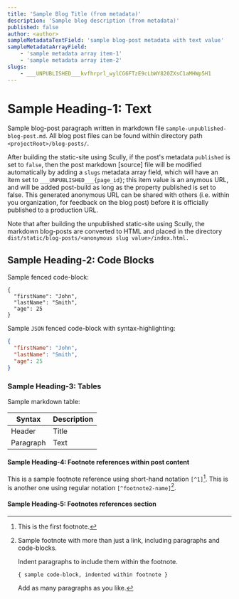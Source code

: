 ```yaml
---
title: 'Sample Blog Title (from metadata)'
description: 'Sample blog description (from metadata)'
published: false
author: <author>
sampleMetadataTextField: 'sample blog-post metadata with text value'
sampleMetadataArrayField:
    - 'sample metadata array item-1'
    - 'sample metadata array item-2'
slugs:
    - ___UNPUBLISHED___kvfhrprl_wylCG6FTzE9cLbWY820ZXsC1aMHWp5H1
---
```


# Sample Heading-1: Text


Sample blog-post paragraph written in markdown file `sample-unpublished-blog-post.md`. All
blog post files can be found within directory path `<projectRoot>/blog-posts/`.

After building the static-site using Scully, if the post's metadata `published` 
is set to `false`, then the post markdown [source] file will be modified automatically
by adding a `slugs` metadata array field, which will have an item set to `___UNPUBLISHED___{page_id}`;
this item value is an anymous URL, and will be added post-build as long as the property
published is set to false. This generated anonymous URL can be shared with others
(i.e. within you organization, for feedback on the blog post) before it is officially
published to a production URL.

Note that after building the unpublished static-site using Scully, the markdown
blog-posts are converted to HTML and placed in the directory `dist/static/blog-posts/<anonymous slug value>/index.html.`



## Sample Heading-2: Code Blocks


Sample fenced code-block:

```
{
  "firstName": "John",
  "lastName": "Smith",
  "age": 25
}
```


Sample `JSON` fenced code-block with syntax-highlighting:

```json
{
  "firstName": "John",
  "lastName": "Smith",
  "age": 25
}
```


### Sample Heading-3: Tables


Sample markdown table:

| Syntax      | Description |
| ----------- | ----------- |
| Header      | Title       |
| Paragraph   | Text        |



#### Sample Heading-4: Footnote references within post content

This is a sample footnote reference using short-hand notation `[^1]`[^1].
This is is another one using regular notation `[^footnote2-name]`[^footnote2-name].


#### Sample Heading-5: Footnotes references section


<!-- Footnotes -->

[^1]: This is the first footnote.

[^footnote2-name]: Sample footnote with more than just a link, including paragraphs and code-blocks.

    Indent paragraphs to include them within the footnote.

    `{ sample code-block, indented within footnote }`

    Add as many paragraphs as you like.